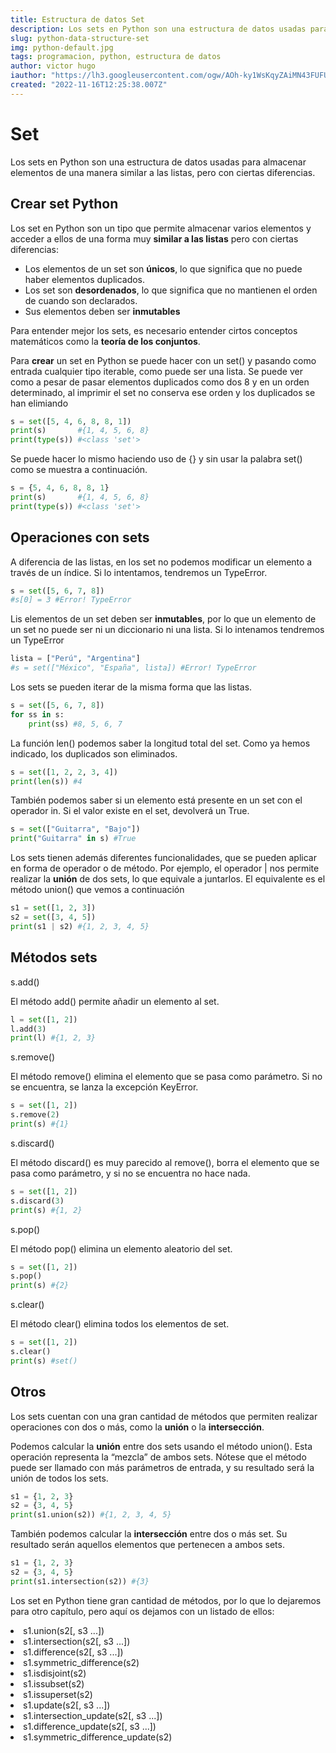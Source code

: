 ```yaml
---
title: Estructura de datos Set
description: Los sets en Python son una estructura de datos usadas para almacenar elementos de una manera similar a las listas, pero con ciertas diferencias.
slug: python-data-structure-set
img: python-default.jpg
tags: programacion, python, estructura de datos
author: victor hugo
iauthor: "https://lh3.googleusercontent.com/ogw/AOh-ky1WsKqyZAiMN43FUFUKq2KaBlr6gK4JXgJtrIbnjg=s32-c-mo"
created: "2022-11-16T12:25:38.007Z"
---
```


# Set

<p>Los sets en Python son una estructura de datos usadas para almacenar elementos de una manera similar a las listas, pero con ciertas diferencias.</p>

## Crear set Python

Los <span class="highlight">set</span> en Python son un tipo que permite almacenar varios elementos y acceder a ellos de una forma muy <b class="bolder">similar a las listas</b> pero con ciertas diferencias:

<ul>
  <li>Los elementos de un set son <b class="bolder">únicos</b>, lo que significa que no puede haber elementos duplicados.</li>
  <li>Los set son <b class="bolder">desordenados</b>, lo que significa que no mantienen el orden de cuando son declarados.</li>
  <li>Sus elementos deben ser <b class="bolder">inmutables</b></li>
</ul>

<p>Para entender mejor los <span class="highlight">sets</span>, es necesario entender cirtos conceptos matemáticos como la <b class="bolder">teoría de los conjuntos</b>.</p>
<p>Para <b class="bolder">crear</b> un set en Python se puede hacer con un <span class="highlight">set()</span> y pasando como entrada cualquier tipo iterable, como puede ser una lista. Se puede ver como a pesar de pasar elementos duplicados como dos <span class="highlight">8</span> y en un orden determinado, al imprimir el set no conserva ese orden y los duplicados se han elimiando </p>

```python
s = set([5, 4, 6, 8, 8, 1])
print(s)       #{1, 4, 5, 6, 8}
print(type(s)) #<class 'set'>
```

<p>Se puede hacer lo mismo haciendo uso de <span class="highlight">{}</span> y sin usar la palabra <span class="highlight">set()</span> como se muestra a continuación.</p>

```python
s = {5, 4, 6, 8, 8, 1}
print(s)       #{1, 4, 5, 6, 8}
print(type(s)) #<class 'set'>
```

## Operaciones con sets

<p>A diferencia de las listas, en los set no podemos modificar un elemento a través de un índice. Si lo intentamos, tendremos un <span class="highlight">TypeError</span>.</p>

```python
s = set([5, 6, 7, 8])
#s[0] = 3 #Error! TypeError
```

<p>Lis elementos de un <span class="highlight">set</span> deben ser <b class="bolder">inmutables</b>, por lo que un elemento de un <span class="highlight">set</span> no puede ser ni un diccionario ni una lista. Si lo intenamos tendremos un <span class="highlight">TypeError</span></p>

```python
lista = ["Perú", "Argentina"]
#s = set(["México", "España", lista]) #Error! TypeError
```

<p>Los <span class="highlight">sets</span> se pueden iterar de la misma forma que las listas.</p>

```python
s = set([5, 6, 7, 8])
for ss in s:
    print(ss) #8, 5, 6, 7
```

<p>La función <span class="highlight">len()</span> podemos saber la longitud total del <span class="highlight">set</span>. Como ya hemos indicado, los duplicados son eliminados.</p>

```python
s = set([1, 2, 2, 3, 4])
print(len(s)) #4
```

<p>También podemos saber si un elemento está presente en un set con el operador <span class="highlight">in</span>. Si el valor existe en el set, devolverá un <span class="highlight">True</span>.</p>

```python
s = set(["Guitarra", "Bajo"])
print("Guitarra" in s) #True
```

<p>Los <span class="highlight">sets</span> tienen además diferentes funcionalidades, que se pueden aplicar en forma de operador o de método. Por ejemplo, el operador <span class="highlight">|</span> nos permite realizar la <b class="bolder">unión</b> de dos sets, lo que equivale a juntarlos. El equivalente es el método <span class="highlight">union()</span> que vemos a continuación</p>

```python
s1 = set([1, 2, 3])
s2 = set([3, 4, 5])
print(s1 | s2) #{1, 2, 3, 4, 5}
```

## Métodos sets

<p><span class="highlight">s.add(<elem>)</span></p>
<p>El método <span class="highlight">add()</span> permite añadir un elemento al <span class="highlight">set</span>.</p>

```python
l = set([1, 2])
l.add(3)
print(l) #{1, 2, 3}
```

<p><span class="highlight">s.remove(<elem>)</span></p>
<p>El método <span class="highlight">remove()</span> elimina el elemento que se pasa como parámetro. Si no se encuentra, se lanza la excepción KeyError.</p>

```python
s = set([1, 2])
s.remove(2)
print(s) #{1}
```

<p><span class="highlight">s.discard(<elem>)</span></p>
<p>El método <span class="highlight">discard()</span> es muy parecido al <span class="highlight">remove()</span>, borra el elemento que se pasa como parámetro, y si no se encuentra no hace nada.</p>

```python
s = set([1, 2])
s.discard(3)
print(s) #{1, 2}
```

<p><span class="highlight">s.pop()</span></p>
<p>El método <span class="highlight">pop()</span> elimina un elemento aleatorio del set.</p>

```python
s = set([1, 2])
s.pop()
print(s) #{2}
```

<p><span class="highlight">s.clear()</span></p>
<p>El método <span class="highlight">clear()</span> elimina todos los elementos de set.</p>

```python
s = set([1, 2])
s.clear()
print(s) #set()
```

## Otros

<p>Los sets cuentan con una gran cantidad de métodos que permiten realizar operaciones con dos o más, como la <b class="bolder">unión</b> o la <b class="bolder">intersección</b>.</p>
<p>Podemos calcular la <b class="bolder">unión</b> entre dos sets usando el método <span class="highlight">union()</span>. Esta operación representa la “mezcla” de ambos sets. Nótese que el método puede ser llamado con más parámetros de entrada, y su resultado será la unión de todos los sets.</p>

```python
s1 = {1, 2, 3}
s2 = {3, 4, 5}
print(s1.union(s2)) #{1, 2, 3, 4, 5}
```

<p>También podemos calcular la <b class="bolder">intersección</b> entre dos o más set. Su resultado serán aquellos elementos que pertenecen a ambos sets.</p>

```python
s1 = {1, 2, 3}
s2 = {3, 4, 5}
print(s1.intersection(s2)) #{3}
```

<p>Los set en Python tiene gran cantidad de métodos, por lo que lo dejaremos para otro capítulo, pero aquí os dejamos con un listado de ellos:</p>

<lu>
  <li>s1.union(s2[, s3 ...])</li>
  <li>s1.intersection(s2[, s3 ...])</li>
  <li>s1.difference(s2[, s3 ...])</li>
  <li>s1.symmetric_difference(s2)</li>
  <li>s1.isdisjoint(s2)</li>
  <li>s1.issubset(s2)</li>
  <li>s1.issuperset(s2)</li>
  <li>s1.update(s2[, s3 ...])</li>
  <li>s1.intersection_update(s2[, s3 ...])</li>
  <li>s1.difference_update(s2[, s3 ...])</li>
  <li>s1.symmetric_difference_update(s2)</li>
</lu>
